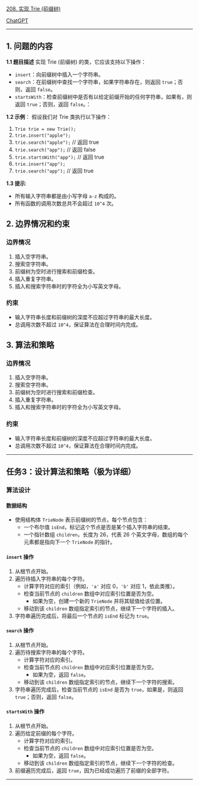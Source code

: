 [208. 实现 Trie (前缀树)](https://leetcode.cn/problems/implement-trie-prefix-tree)

[ChatGPT](https://chat.openai.com/share/9d5a9f2e-e6da-40e6-ab41-38a04cbaed51)

---

## 1. 问题的内容
**1.1 题目描述**
实现 Trie (前缀树) 的类，它应该支持以下操作：

- `insert`：向前缀树中插入一个字符串。
- `search`：在前缀树中查找一个字符串，如果字符串存在，则返回 `true`；否则，返回 `false`。
- `startsWith`：检查前缀树中是否有以给定前缀开始的任何字符串，如果有，则返回 `true`；否则，返回 `false`。：

**1.2 示例**：
假设我们对 Trie 类执行以下操作：

1. `Trie trie = new Trie();`
2. `trie.insert("apple");`
3. `trie.search("apple");`   // 返回 true
4. `trie.search("app");`     // 返回 false
5. `trie.startsWith("app");` // 返回 true
6. `trie.insert("app");` 
7. `trie.search("app");`     // 返回 true

**1.3 提示**:
- 所有输入字符串都是由小写字母 `a-z` 构成的。
- 所有函数的调用次数总共不会超过 `10^4` 次。

## 2. 边界情况和约束
### 边界情况

1. 插入空字符串。
2. 搜索空字符串。
3. 前缀树为空时进行搜索和前缀检查。
4. 插入重复字符串。
5. 插入和搜索字符串时的字符全为小写英文字母。

### 约束

- 输入字符串长度和前缀树的深度不应超过字符串的最大长度。
- 总调用次数不超过 `10^4`，保证算法在合理时间内完成。


## 3. 算法和策略

### 边界情况

1. 插入空字符串。
2. 搜索空字符串。
3. 前缀树为空时进行搜索和前缀检查。
4. 插入重复字符串。
5. 插入和搜索字符串时的字符全为小写英文字母。

### 约束

- 输入字符串长度和前缀树的深度不应超过字符串的最大长度。
- 总调用次数不超过 `10^4`，保证算法在合理时间内完成。

---

## 任务3：设计算法和策略（极为详细）
### 算法设计

#### 数据结构

- 使用结构体 `TrieNode` 表示前缀树的节点，每个节点包含：
  - 一个布尔值 `isEnd`，标记这个节点是否是某个插入字符串的结束。
  - 一个指针数组 `children`，长度为 26，代表 26 个英文字母，数组的每个元素都是指向下一个 `TrieNode` 的指针。

#### `insert` 操作

1. 从根节点开始。
2. 遍历待插入字符串的每个字符。
   - 计算字符对应的索引（例如，`'a'` 对应 0，`'b'` 对应 1，依此类推）。
   - 检查当前节点的 `children` 数组中对应索引位置是否为空。
     - 如果为空，创建一个新的 `TrieNode` 并将其赋值给该位置。
   - 移动到该 `children` 数组指定索引的节点，继续下一个字符的插入。
3. 字符串遍历完成后，将最后一个节点的 `isEnd` 标记为 `true`。

#### `search` 操作

1. 从根节点开始。
2. 遍历待搜索字符串的每个字符。
   - 计算字符对应的索引。
   - 检查当前节点的 `children` 数组中对应索引位置是否为空。
     - 如果为空，返回 `false`。
   - 移动到该 `children` 数组指定索引的节点，继续下一个字符的搜索。
3. 字符串遍历完成后，检查当前节点的 `isEnd` 是否为 `true`，如果是，则返回 `true`；否则，返回 `false`。

#### `startsWith` 操作

1. 从根节点开始。
2. 遍历给定前缀的每个字符。
   - 计算字符对应的索引。
   - 检查当前节点的 `children` 数组中对应索引位置是否为空。
     - 如果为空，返回 `false`。
   - 移动到该 `children` 数组指定索引的节点，继续下一个字符的检查。
3. 前缀遍历完成后，返回 `true`，因为已经成功遍历了前缀的全部字符。

---
